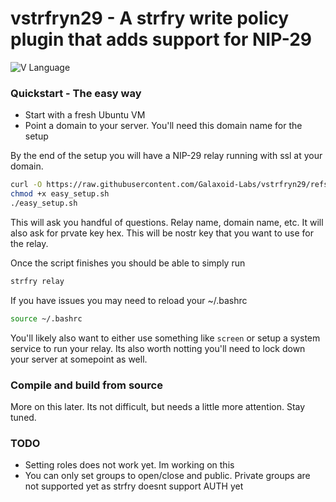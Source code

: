 # vstrfryn29 - A strfry write policy plugin that adds support for NIP-29

![V Language](https://img.shields.io/badge/language-V-blue.svg)

### Quickstart - The easy way
- Start with a fresh Ubuntu VM
- Point a domain to your server. You'll need this domain name for the setup

By the end of the setup you will have a NIP-29 relay running with ssl at your domain.


```bash
curl -O https://raw.githubusercontent.com/Galaxoid-Labs/vstrfryn29/refs/heads/main/easy_setup.sh
chmod +x easy_setup.sh
./easy_setup.sh
```

This will ask you handful of questions. Relay name, domain name, etc. It will also ask for prvate key hex. This will be nostr key that you want to use for the relay.

Once the script finishes you should be able to simply run

```bash
strfry relay
```

If you have issues you may need to reload your ~/.bashrc

```bash
source ~/.bashrc
```

You'll likely also want to either use something like `screen` or setup a system service to run your relay. Its also worth notting you'll need to lock down your server at somepoint as well.

### Compile and build from source

More on this later. Its not difficult, but needs a little more attention. Stay tuned.

### TODO
- Setting roles does not work yet. Im working on this
- You can only set groups to open/close and public. Private groups are not supported yet as strfry doesnt support AUTH yet
